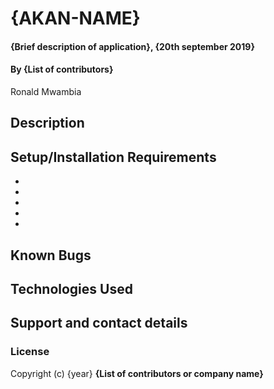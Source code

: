 # {AKAN-NAME}
#### {Brief description of application}, {20th september 2019}
#### By **{List of contributors}**
Ronald Mwambia
## Description

## Setup/Installation Requirements
* 
* 
* 
* 
* 

## Known Bugs

## Technologies Used

## Support and contact details

### License

Copyright (c) {year} **{List of contributors or company name}**
  